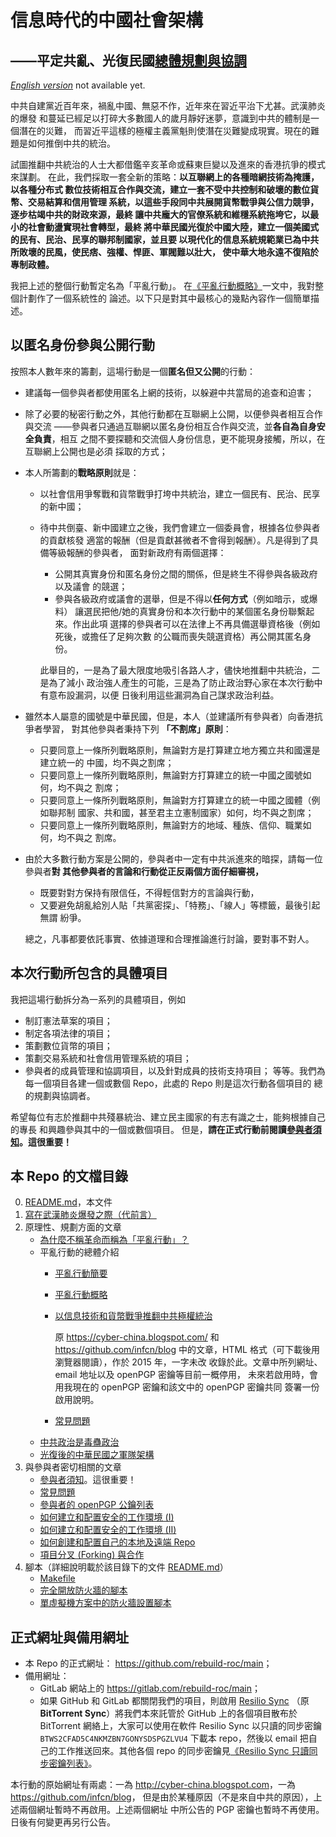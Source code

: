 # 信息時代的中國社會架構
## ——平定共亂、光復民國[總體規劃與協調](https://github.com/rebuild-roc/main)

[*English version*](./README-en.md) not available yet.


中共自建黨近百年來，禍亂中國、無惡不作，近年來在習近平治下尤甚。武漢肺炎的爆發
和蔓延已經足以打碎大多數國人的歲月靜好迷夢，意識到中共的體制是一個潛在的災難，
而習近平這樣的極權主義黨魁則使潛在災難變成現實。現在的難題是如何推倒中共的統治。

試圖推翻中共統治的人士大都借鑑辛亥革命或蘇東巨變以及進來的香港抗爭的模式來謀劃。
在此，我們採取一套全新的策略：**以互聯網上的各種暗網技術為掩護，以各種分布式
數位技術相互合作與交流，建立一套不受中共控制和破壞的數位貨幣、交易結算和信用管理
系統，以這些手段同中共展開貨幣戰爭與公信力競爭，逐步枯竭中共的財政來源，最終
讓中共龐大的官僚系統和維穩系統拖垮它，以最小的社會動盪實現社會轉型，最終
將中華民國光復於中國大陸，建立一個美國式的民有、民治、民享的聯邦制國家，並且要
以現代化的信息系統規範業已為中共所敗壞的民風，使民痞、強權、悍匪、軍閥難以壯大，
使中華大地永遠不復陷於專制政體。**

我把上述的整個行動暫定名為「平亂行動」。
在[《平亂行動概略》](principles/outline.md)一文中，我對整個計劃作了一個系統性的
論述。以下只是對其中最核心的幾點內容作一個簡單描述。


## 以匿名身份參與公開行動

按照本人數年來的籌劃，這場行動是一個**匿名但又公開**的行動：
* 建議每一個參與者都使用匿名上網的技術，以躲避中共當局的追查和迫害；
* 除了必要的秘密行動之外，其他行動都在互聯網上公開，以便參與者相互合作與交流
  ——參與者只通過互聯網以匿名身份相互合作與交流，並**各自為自身安全負責**，相互
  之間不要探聽和交流個人身份信息，更不能現身接觸，所以，在互聯網上公開也是必須
  採取的方式；
* 本人所籌劃的**戰略原則**就是：
    * 以社會信用爭奪戰和貨幣戰爭打垮中共統治，建立一個民有、民治、民享的新中國；
    * 待中共倒臺、新中國建立之後，我們會建立一個委員會，根據各位參與者的貢獻核發
      適當的報酬（但是貢獻甚微者不會得到報酬）。凡是得到了具備等級報酬的參與者，
      面對新政府有兩個選擇：
        - 公開其真實身份和匿名身份之間的關係，但是終生不得參與各級政府以及議會
	  的競選；
        - 參與各級政府或議會的選舉，但是不得以**任何方式**（例如暗示，或爆料）
	  讓選民把他/她的真實身份和本次行動中的某個匿名身份聯繫起來。作出此項
	  選擇的參與者可以在法律上不再具備選舉資格後（例如死後，或擔任了足夠次數
	  的公職而喪失競選資格）再公開其匿名身份。

      此舉目的，一是為了最大限度地吸引各路人才，儘快地推翻中共統治，二是為了減小
      政治強人產生的可能，三是為了防止政治野心家在本次行動中有意布設漏洞，以便
      日後利用這些漏洞為自己謀求政治利益。
* 雖然本人屬意的國號是中華民國，但是，本人（並建議所有參與者）向香港抗爭者學習，
  對其他參與者秉持下列 **「不割席」原則**：
    * 只要同意上一條所列戰略原則，無論對方是打算建立地方獨立共和國還是建立統一的
      中國，均不與之割席；
    * 只要同意上一條所列戰略原則，無論對方打算建立的統一中國之國號如何，均不與之
      割席；
    * 只要同意上一條所列戰略原則，無論對方打算建立的統一中國之國體（例如聯邦制
      國家、共和國，甚至君主立憲制國家）如何，均不與之割席；
    * 只要同意上一條所列戰略原則，無論對方的地域、種族、信仰、職業如何，均不與之
      割席。
* 由於大多數行動方案是公開的，參與者中一定有中共派進來的暗探，請每一位參與者**對
  其他參與者的言論和行動從正反兩個方面仔細審視，**
    * 既要對對方保持有限信任，不得輕信對方的言論與行動，
    * 又要避免胡亂給別人貼「共黨密探」、「特務」、「線人」等標籤，最後引起無謂
      紛爭。

  總之，凡事都要依託事實、依據道理和合理推論進行討論，要對事不對人。


## 本次行動所包含的具體項目

我把這場行動拆分為一系列的具體項目，例如
* 制訂憲法草案的項目；
* 制定各項法律的項目；
* 策劃數位貨幣的項目；
* 策劃交易系統和社會信用管理系統的項目；
* 參與者的成員管理和協調項目，以及針對成員的技術支持項目；
等等。我們為每一個項目各建一個或數個 Repo，此處的 Repo 則是這次行動各個項目的
總的規劃與協調者。

希望每位有志於推翻中共殘暴統治、建立民主國家的有志有識之士，能夠根據自己的專長
和興趣參與其中的一個或數個項目。
但是，**請在正式行動前閱讀[參與者須知](./members/HOWTOs/README.md)。這很重要！**


## 本 Repo 的文檔目錄

0. [README.md](./README.md)，本文件
1. [寫在武漢肺炎爆發之際（代前言）](./preface.md)
2. 原理性、規劃方面的文章
    * [為什麼不稱革命而稱為「平亂行動」？](principles/action-name.md)
    * 平亂行動的總體介紹
        * [平亂行動簡要](principles/brief-intro.md)
        * [平亂行動概略](principles/outline.md)
        * [以信息技術和貨幣戰爭推翻中共極權統治](principles/outline-2015.md)

          原 <https://cyber-china.blogspot.com/> 和
	  <https://github.com/infcn/blog>
          中的文章，HTML 格式（可下載後用瀏覽器閱讀），作於 2015 年，一字未改
	  收錄於此。文章中所列網址、email 地址以及 openPGP 密鑰等目前一概停用，
	  未來若啟用時，會用我現在的 openPGP 密鑰和該文中的 openPGP 密鑰共同
	  簽署一份啟用說明。
        * [常見問題](members/HOWTOs/faq.md)
    * [中共政治是毒蠱政治](principles/analysis-CCP.md)
    * [光復後的中華民國之軍隊架構](principles/military.md)
3. 與參與者密切相關的文章
    * [參與者須知](./members/HOWTOs/README.md)。這很重要！
    * [常見問題](members/HOWTOs/faq.md)
    * [參與者的 openPGP 公鑰列表](members/public-keys/README.md)
    * [如何建立和配置安全的工作環境 (I)](members/HOWTOs/vm-sys.md)
    * [如何建立和配置安全的工作環境 (II)](members/HOWTOs/single-vm.md)
    * [如何創建和配置自己的本地及遠端 Repo](members/HOWTOs/repo-config.md)
    * [項目分叉 (Forking) 與合作](members/HOWTOs/forking.md)
4. 腳本（詳細說明載於該目錄下的文件 [README.md](members/scripts/README.md)）
    * [Makefile](members/scripts/Makefile)
    * [完全開放防火牆的腳本](member/scripts/open-firewall)
    * [單虛擬機方案中的防火牆設置腳本](member/scripts/single-vm-firewall)


## 正式網址與備用網址

* 本 Repo 的正式網址： <https://github.com/rebuild-roc/main>；
* 備用網址：
  * GitLab 網站上的 <https://gitlab.com/rebuild-roc/main>；
  * 如果 GitHub 和 GitLab 都關閉我們的項目，則啟用
      [Resilio Sync](https://www.resilio.com)
      （原 **BitTorrent Sync**）將我們本來託管於 GitHub 上的各個項目散布於
      BitTorrent 網絡上，大家可以使用在軟件 Resilio Sync
      以只讀的同步密鑰 `BTWS2CFAD5C4NKMZBN7GONYSDSPGZLVU4` 下載本 repo，然後以
      email 把自己的工作推送回來。其他各個 repo 的同步密鑰見[《Resilio Sync
      只讀同步密鑰列表》](members/HOWTOs/resilio-RD-keys.md)。

本行動的原始網址有兩處：一為 <http://cyber-china.blogspot.com>，一為
<https://github.com/infcn/blog>，
但是由於某種原因（不是來自中共的原因），上述兩個網址暫時不再啟用。上述兩個網址
中所公告的 PGP 密鑰也暫時不再使用。日後有何變更再另行公告。
